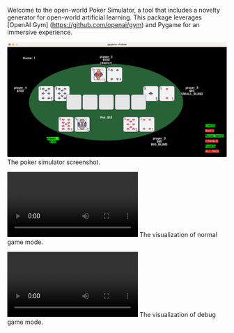 Welcome to the open-world Poker Simulator, a tool that includes a novelty generator for open-world artificial learning. This package leverages [OpenAI Gym] (https://github.com/openai/gym) and Pygame for an immersive experience.

![alt text](./poker.png)
The poker simulator screenshot.

<video src="https://github.com/minhsueh/OpenAI_gym_poker/tree/main/videos/normal_trim.mp4"></video>
The visualization of normal game mode.

<video src="https://github.com/minhsueh/OpenAI_gym_poker/tree/main/videos/debug_mode_trim.mp4"></video>
The visualization of debug game mode.
